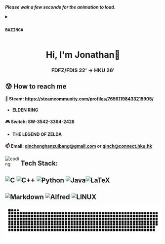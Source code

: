 ***Please wait a few seconds for the animation to load.***

<details>
  <summary><h3><code>BAZINGA</code></h3></summary>
  <img src = "https://github.com/qinchonghanzuibang/qinchonghanzuibang/raw/main/assets/hello.gif", alt="Profile animation">
</details>
<h1 align="center">Hi, I'm Jonathan👋</h1>
<h3 align="center">FDFZ/FDIS 22' → HKU 26'</h3>


## 😰 How to reach me

#### 🔞 Steam: **https://steamcommunity.com/profiles/76561198433215905/**
- **ELDEN RING**


#### 🎮 Switch: **SW-3542-3364-2428**

- **THE LEGEND OF ZELDA**
#### 📫 Email: **qinchonghanzuibang@gmail.com or qinch@connect.hku.hk**

<img align="left" alt="coding" width="50" src="https://mir-s3-cdn-cf.behance.net/project_modules/max_1200/06f21a161921919.63cd7887d0a70.gif">

## Tech Stack:

## ![C](https://img.shields.io/badge/c-%2300599C.svg?style=for-the-badge&logo=c&logoColor=white) ![C++](https://img.shields.io/badge/c++-%2300599C.svg?style=for-the-badge&logo=c%2B%2B&logoColor=white) ![Python](https://img.shields.io/badge/python-3670A0?style=for-the-badge&logo=python&logoColor=ffdd54) ![Java](https://img.shields.io/badge/java-%23ED8B00.svg?style=for-the-badge&logo=java&logoColor=white)![LaTeX](https://img.shields.io/badge/latex-%23008080.svg?style=for-the-badge&logo=latex&logoColor=white)

## ![Markdown](https://img.shields.io/badge/markdown-%23000000.svg?style=for-the-badge&logo=markdown&logoColor=white) ![Alfred](https://img.shields.io/badge/alfred-%235C1F87.svg?style=for-the-badge&logo=alfred) ![LINUX](https://img.shields.io/badge/Linux-FCC624?style=for-the-badge&logo=linux&logoColor=black)

<picture>
  <source media="(prefers-color-scheme: dark)" srcset="https://raw.githubusercontent.com/qinchonghanzuibang/qinchonghanzuibang/output/github-contribution-grid-snake-dark.svg">
  <source media="(prefers-color-scheme: light)" srcset="https://raw.githubusercontent.com/qinchonghanzuibang/qinchonghanzuibang/output/github-contribution-grid-snake.svg">
  <img alt="github contribution grid snake animation" src="https://raw.githubusercontent.com/qinchonghanzuibang/qinchonghanzuibang/output/github-contribution-grid-snake.svg">
</picture>

